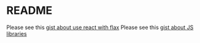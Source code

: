 # README

Please see this <a href='https://gist.github.com/oleg-voloshyn/4a27e5fedd07446f53e5' target='_blank'>gist about use react with flax</a>
Please see this <a href='https://gist.github.com/oleg-voloshyn/e2c23e22a191895a7a40' target='_blank'>gist about JS libraries</a>
